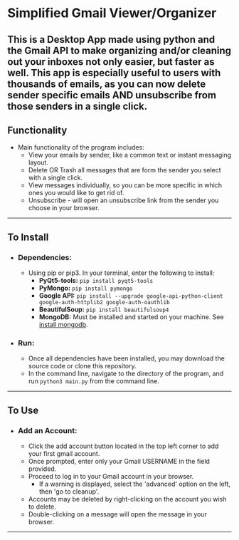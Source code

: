 # Simplified Gmail Viewer/Organizer #

This is a **Desktop App** made using python and the Gmail API to make organizing and/or cleaning out
your inboxes not only easier, but faster as well. This app is especially useful to users with thousands of emails, 
as you can now delete sender specific emails AND unsubscribe from those senders in a single click.
---
## Functionality
* Main functionality of the program includes:
    * View your emails by sender, like a common text or instant messaging layout.
    * Delete OR Trash all messages that are form the sender you select with a single click. 
    * View messages individually, so you can be more specific in which ones you would like to get rid of. 
    * Unsubscribe - will open an unsubscribe link from the sender you choose in your browser.
---
## To Install
* ### Dependencies:
    * Using pip or pip3. In your terminal, enter the following to install:
      * **PyQt5-tools:** `pip install pyqt5-tools`
      * **PyMongo:** ```pip install pymongo```
      * **Google API:** ```pip install --upgrade google-api-python-client google-auth-httplib2 google-auth-oauthlib```
      * **BeautifulSoup:** ```pip install beautifulsoup4```
      * **MongoDB:** Must be installed and started on your machine. See [install mongodb](https://www.mongodb.com/docs/manual/administration/install-community/).
* ### Run:
    * Once all dependencies have been installed, you may download the source code or clone this repository.
    * In the command line, navigate to the directory of the program, and run ```python3 main.py``` from the command line.
---
## To Use
* ### Add an Account:
  * Click the add account button located in the top left corner to add your first gmail account.
  * Once prompted, enter only your Gmail USERNAME in the field provided.
  * Proceed to log in to your Gmail account in your browser.
    * If a warning is displayed, select the 'advanced' option on the left, then 'go to cleanup'.
  * Accounts may be deleted by right-clicking on the account you wish to delete.
  * Double-clicking on a message will open the message in your browser.

---
